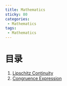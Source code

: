 ```yaml
---
title: Mathematics
sticky: 80
categories:
 - Mathematics
tags:
 - Mathematics
---
```


# 目录

1. [Lipschitz Continuity](LipschitzContinuity.md)
2. [Congruence Expression](CongruenceExpression.md)
